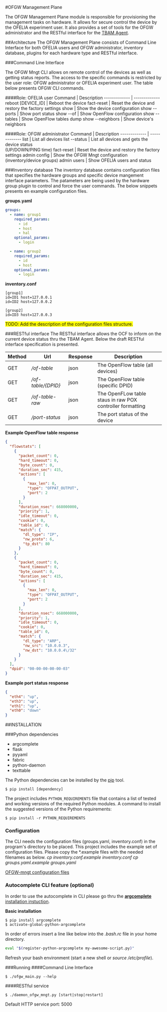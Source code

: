 #OFGW Management Plane

The OFGW Management Plane module is responsible for provisioning the management tasks on hardware. It allows for secure control the device by the OFELIA experiment user. It
 also provides a set of tools for the OFGW administrator and the RESTful interface for the [TBAM Agent](https://github.com/fp7-alien/OCF-OFGW/tree/master/TBAM-Agent).

##Architecture
The OFGW Management Plane consists of Command Line Interface for both OFELIA users and OFGW administrator, inventory database, plugins for each hardware type and RESTful interface.

###Command Line Interface

The OFGW Mngt CLI allows on remote control of the devices as well as getting status reports. The access to the specific commands is restricted by the user role: OFGW administrator or OFELIA experiment user. The table below presents OFGW CLI commands.

####Role: OFELIA user
Command  | Description
------------- | -------------
reboot [DEVICE_ID] | Reboot the device
fact-reset | Reset the device and restory the factory settings
show | Show the device configuration
show --ports | Show port status
show --of | Show OpenFlow configuration
show --tables | Show OpenFlow tables dump
show --neighbors | Show device's neighbors

####Role: OFGW administrator
Command  | Description
------------- | -------------
list | List all devices
list --status | List all devices and gets the device status<br />(UP/DOWN/PING time)
fact-reset | Reset the device and restory the factory settings
admin config | Show the OFGW Mngt configuration<br />(inventory/device groups)
admin users | Show OFELIA users and status

###Inventory database
The inventory database contains configuration files that specifies the hardware groups and specific device mangement interface parameters. The patameters are being used by the hardware group plugin to control and force the user commands. The below snippets presents en example configuration files.

<b>groups.yaml</b>
```yaml
groups:
  - name: group1
    required_params:
      - id
      - host
      - hal
    optional_params:
      - login

  - name: group2
    required_params:
      - id
      - host
    optional_params:
      - login
```

<b>inventory.conf</b>
```
[group1]
id=ID1 host=127.0.0.1
id=ID2 host=127.0.0.2

[group2]
id=ID3 host=127.0.0.3
```

<span style="background-color: #FFFF00">TODO: Add the description of the configuration files structure.</span>

###RESTful interface
The RESTful interface allows the OCF to inform on the current device status thru the TBAM Agent. Below the draft RESTful interface specification is presented.

Method | Url | Response | Description
--- | --- | --- | ---
GET | <i>/of-table</i> | json | The OpenFlow table (all devices)
GET | <i>/of-table/{DPID}</i> | json | The OpenFlow table (specific DPID)
GET | <i>/of-table-raw</i> | json |  The OpenFLow table staus in raw POX controller formatting
GET | <i>/port-status</i> | json |  The port status of the device

<b>Example OpenFlow table response</b>
```json
{
  "flowstats": [
    {
      "packet_count": 0,
      "hard_timeout": 0,
      "byte_count": 0,
      "duration_sec": 415,
      "actions": [
        {
          "max_len": 0,
          "type": "OFPAT_OUTPUT",
          "port": 2
        }
      ],
      "duration_nsec": 668000000,
      "priority": 1,
      "idle_timeout": 0,
      "cookie": 0,
      "table_id": 0,
      "match": {
        "dl_type": "IP",
        "nw_proto": 6,
        "tp_dst": 80
      }
    },
    {
      "packet_count": 0,
      "hard_timeout": 0,
      "byte_count": 0,
      "duration_sec": 415,
      "actions": [
        {
          "max_len": 0,
          "type": "OFPAT_OUTPUT",
          "port": 2
        }
      ],
      "duration_nsec": 668000000,
      "priority": 1,
      "idle_timeout": 0,
      "cookie": 0,
      "table_id": 0,
      "match": {
        "dl_type": "ARP",
        "nw_src": "10.0.0.3",
        "nw_dst": "10.0.0.4\/32"
      }
    }
  ],
  "dpid": "00-00-00-00-00-03"
}
```

<b>Example port status response</b>
```json
{
  "eth4": "up",
  "eth3": "up",
  "eth1": "up",
  "eth0": "down"
}
```


##INSTALLATION

###Python dependencies
* argcomplete
* flask
* pyyaml
* fabric
* python-daemon
* texttable

The Python dependencies can be installed by the [pip](https://pypi.python.org/pypi/pip) tool.

```shell
$ pip install [dependency]
```

The project includes ``PYTHON_REQUIREMENTS`` file that contains a list of tested and working versions of the required Python modules. A command to install the suggested versions of the Python requirements:
```shell
$ pip install -r PYTHON_REQUIREMENTS
```

### Configuration
The CLI needs the configuration files (groups.yaml, inventory.conf) in the program's directory to be placed. This project includes the example set of configuration files. Please copy the *.example files with the needed filenames as below.
<i>cp inventory.conf.example inventory.conf</i>
<i>cp groups.yaml.example groups.yaml</i>

[OFGW-mngt configuration files](#inventory-database)

### Autocomplete CLI feature (optional)
In order to use the autocomplete in CLI please go thru the [<b>argcomplete</b> installation instuction](https://pypi.python.org/pypi/argcomplete).

<b>Basic installation</b>
```shell
$ pip install argcomplete
$ activate-global-python-argcomplete
```

In order of errors insert a line like below into the <i>.bash.rc</i> file in your home directory.
```bash
eval "$(register-python-argcomplete my-awesome-script.py)"
```

Refresh your bash environment (start a new shell or <i>source /etc/profile</i>).

###Running
####Command Line Interface
```shell
$ ./ofgw_main.py --help
```

####RESTful service
```shell
$ ./daemon_ofgw_mngt.py [start|stop|restart]
```

Default HTTP service port: 5000
